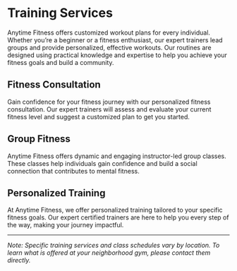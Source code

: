 # Training Services

Anytime Fitness offers customized workout plans for every individual. Whether you’re a beginner or a fitness enthusiast, our expert trainers lead groups and provide personalized, effective workouts. Our routines are designed using practical knowledge and expertise to help you achieve your fitness goals and build a community.

## Fitness Consultation
Gain confidence for your fitness journey with our personalized fitness consultation. Our expert trainers will assess and evaluate your current fitness level and suggest a customized plan to get you started.

## Group Fitness
Anytime Fitness offers dynamic and engaging instructor-led group classes. These classes help individuals gain confidence and build a social connection that contributes to mental fitness.

## Personalized Training
At Anytime Fitness, we offer personalized training tailored to your specific fitness goals. Our expert certified trainers are here to help you every step of the way, making your journey impactful.

---
*Note: Specific training services and class schedules vary by location. To learn what is offered at your neighborhood gym, please contact them directly.*